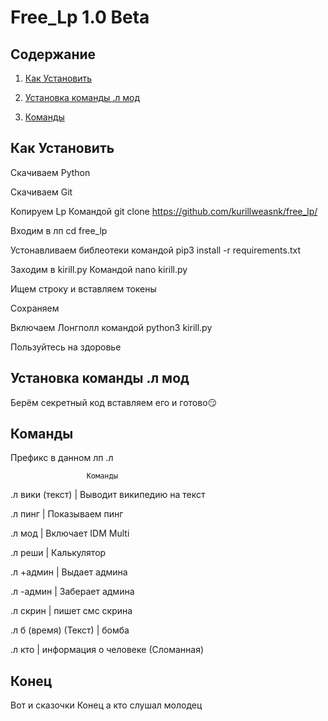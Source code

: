 # Free_Lp 1.0 Beta
## Содержание
1. [Как Установить](https://github.com/kurillweasnk/KirillLP#Как-Установить)

2. [Установка команды .л мод](https://github.com/kurillweasnk/KirillLP#Установка-команды-.л-мод)

3. [Команды](https://github.com/kurillweasnk/KirillLP#Команды)

## Как Установить
Скачиваем Python

Скачиваем Git

Копируем Lp Командой git clone https://github.com/kurillweasnk/free_lp/

Входим в лп cd free_lp

Устонавливаем библеотеки командой pip3 install -r requirements.txt

Заходим в kirill.py Командой nano kirill.py

Ищем строку и вставляем токены 

Сохраняем

Включаем Лонгполл командой python3 kirill.py

Пользуйтесь на здоровье
## Установка команды .л мод
Берём секретный код вставляем его и готово😏
## Команды
Префикс в данном лп .л

                     Команды

.л вики (текст) | Выводит википедию на текст

.л пинг | Показываем пинг

.л мод | Включает IDM Multi

.л реши | Калькулятор

.л +админ | Выдает админа

.л -админ | Заберает админа

.л скрин | пишет смс скрина

.л б (время)
(Текст)
  | бомба

.л кто | информация о человеке (Сломанная)

## Конец
Вот и сказочки Конец а кто слушал молодец
